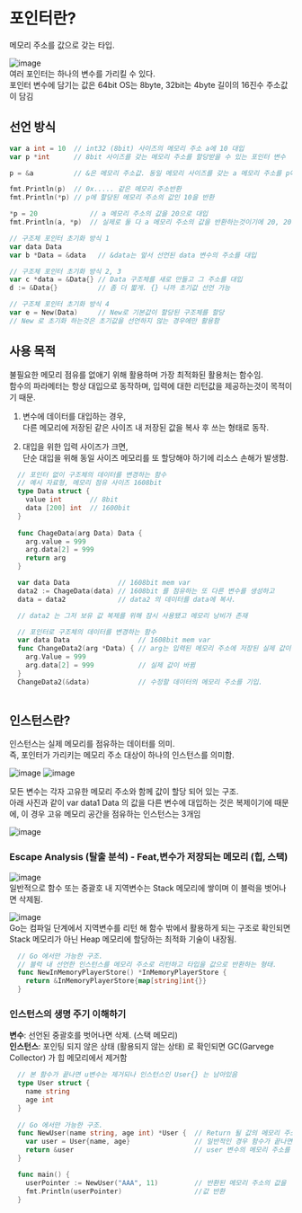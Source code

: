 # 포인터란?

메모리 주소를 값으로 갖는 타입.

![image](../../img/pointer1.png)  
여러 포인터는 하나의 변수를 가리킬 수 있다.  
포인터 변수에 담기는 값은 64bit OS는 8byte, 32bit는 4byte 길이의 16진수 주소값이 담김

## 선언 방식

  ```go
  var a int = 10  // int32 (8bit) 사이즈의 메모리 주소 a에 10 대입
  var p *int      // 8bit 사이즈를 갖는 메모리 주소를 할당받을 수 있는 포인터 변수

  p = &a          // &은 메모리 주소값. 동일 메모리 사이즈를 갖는 a 메모리 주소를 p에 값으로 할당

  fmt.Println(p)  // 0x..... 같은 메모리 주소반환
  fmt.Println(*p) // p에 할당된 메모리 주소의 값인 10을 반환

  *p = 20             // a 메모리 주소의 값을 20으로 대입
  fmt.Println(a, *p)  // 실제로 둘 다 a 메모리 주소의 값을 반환하는것이기에 20, 20 반환

  // 구조체 포인터 초기화 방식 1
  var data Data
  var b *Data = &data   // &data는 앞서 선언된 data 변수의 주소를 대입

  // 구조체 포인터 초기화 방식 2, 3
  var c *data = &Data{} // Data 구조체를 새로 만들고 그 주소를 대입
  d := &Data{}          // 좀 더 짧게. {} 니까 초기값 선언 가능

  // 구조체 포인터 초기화 방식 4
  var e = New(Data)     // New로 기본값이 할당된 구조체를 할당
  // New 로 초기화 하는것은 초기값을 선언하지 않는 경우에만 활용함

  ```

## 사용 목적

불필요한 메모리 점유를 없애기 위해 활용하며 가장 최적화된 활용처는 함수임.  
함수의 파라메터는 항상 대입으로 동작하며, 입력에 대한 리턴값을 제공하는것이 목적이기 때문.

1. 변수에 데이터를 대입하는 경우,  
   다른 메모리에 저장된 같은 사이즈 내 저장된 값을 복사 후 쓰는 형태로 동작.  

2. 대입을 위한 입력 사이즈가 크면,  
   단순 대입을 위해 동일 사이즈 메모리를 또 할당해야 하기에 리소스 손해가 발생함.

```go
  // 포인터 없이 구조체의 데이터를 변경하는 함수
  // 예시 자료형, 메모리 점유 사이즈 1608bit
  type Data struct {
    value int       // 8bit
    data [200] int  // 1600bit
  }
  
  func ChageData(arg Data) Data {
    arg.value = 999
    arg.data[2] = 999
    return arg
  }

  var data Data            // 1608bit mem var
  data2 := ChageData(data) // 1608bit 를 점유하는 또 다른 변수를 생성하고
  data = data2             // data2 의 데이터를 data에 복사.

  // data2 는 그저 보유 값 복제를 위해 잠시 사용됐고 메모리 낭비가 존재
```

```go
  // 포인터로 구조체의 데이터를 변경하는 함수
  var data Data                 // 1608bit mem var
  func ChangeData2(arg *Data) { // arg는 입력된 메모리 주소에 저장된 실제 값이 됨 
    arg.Value = 999
    arg.data[2] = 999           // 실제 값이 바뀜
  }
  ChangeData2(&data)            // 수정할 데이터의 메모리 주소를 기입.
  

```

## 인스턴스란?

인스턴스는 실제 메모리를 점유하는 데이터를 의미.  
즉, 포인터가 가리키는 메모리 주소 대상이 하나의 인스턴스를 의미함.  

![image](../../img/pointer2.png)
![image](../../img/pointer3.png)  

모든 변수는 각자 고유한 메모리 주소와 함께 값이 할당 되어 있는 구조.  
아래 사진과 같이 var data1 Data 의 값을 다른 변수에 대입하는 것은 복제이기에 때문에, 이 경우 고유 메모리 공간을 점유하는 인스턴스는 3개임

![image](../../img/pointer4.png)  

### Escape Analysis (탈출 분석) - Feat,변수가 저장되는 메모리 (힙, 스택)

![image](../../img/stack_memory_frame.png)  
일반적으로 함수 또는 중괄호 내 지역변수는 Stack 메모리에 쌓이며 이 블럭을 벗어나면 삭제됨.  

![image](../../img/memory.png)  
Go는 컴파일 단계에서 지역변수를 리턴 해 함수 밖에서 활용하게 되는 구조로 확인되면 Stack 메모리가 아닌 Heap 메모리에 할당하는 최적화 기술이 내장됨.

```go
  // Go 에서만 가능한 구조.
  // 블럭 내 선언한 인스턴스를 메모리 주소로 리턴하고 타입을 값으로 반환하는 형태.
  func NewInMemoryPlayerStore() *InMemoryPlayerStore {
    return &InMemoryPlayerStore{map[string]int{}}
  }
```

### 인스턴스의 생명 주기 이해하기

**변수**: 선언된 중괄호를 벗어나면 삭제. (스택 메모리)  
**인스턴스**: 포인팅 되지 않은 상태 (활용되지 않는 상태) 로 확인되면 GC(Garvege Collector) 가 힙 메모리에서 제거함

```go
  // 본 함수가 끝나면 u변수는 제거되나 인스턴스인 User{} 는 남아있음
  type User struct {
    name string
    age int
  }
  
  // Go 에서만 가능한 구조.
  func NewUser(name string, age int) *User {  // Return 될 값의 메모리 주소는 함수 내 지역 변수임.
    var user = User{name, age}                // 일반적인 경우 함수가 끝나면 삭제됨
    return &user                              // user 변수의 메모리 주소를 반환 선언 (Go만 가능)
  }

  func main() {
    userPointer := NewUser("AAA", 11)         // 반환된 메모리 주소의 값을  변수에 담았음을 확인하여 컴파일 단계에서 힙 메모리로 전환
    fmt.Println(userPointer)                  //값 반환
  }
  
```
